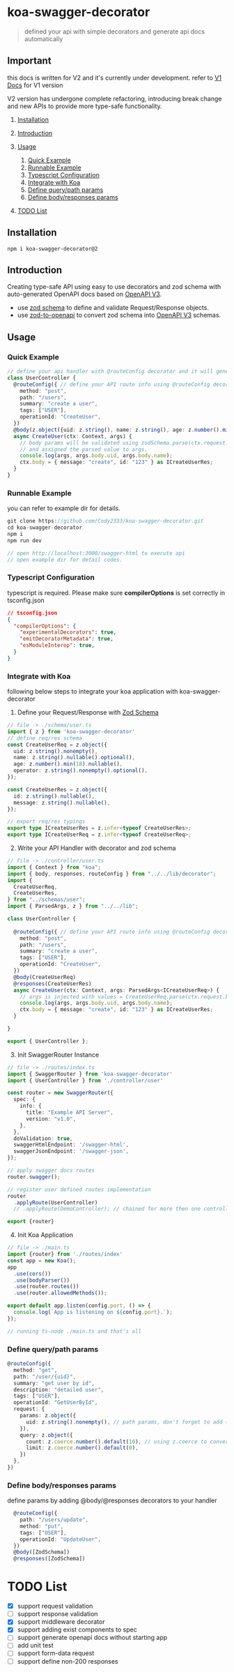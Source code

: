 # koa-swagger-decorator

> defined your api with simple decorators and generate api docs automatically

## Important

this docs is written for V2 and it's currently under development. 
refer to [V1 Docs](https://github.com/Cody2333/koa-swagger-decorator/tree/develop) for V1 version

V2 version has undergone complete refactoring, introducing break change and new APIs to provide more type-safe functionality.

1. [Installation](#installation)
2. [Introduction](#introduction)
3. [Usage](#usage)
    1. [Quick Example](#quick-example)
    2. [Runnable Example](#runnable-example)
    3. [Typescript Configuration](#typescript-configuration)
    4. [Integrate with Koa](#integrate-with-koa)
    5. [Define query/path params](#define-querypath-params)
    6. [Define body/responses params](#define-bodyresponses-params)

4. [TODO List](#todo-list)

## Installation

`npm i koa-swagger-decorator@2`

## Introduction

Creating type-safe API using easy to use decorators and zod schema with auto-generated OpenAPI docs based on [OpenAPI V3](https://swagger.io/specification/).

- use [zod schema](https://github.com/colinhacks/zod) to define and validate Request/Response objects.
- use [zod-to-openapi](https://github.com/asteasolutions/zod-to-openapi) to convert zod schema into [OpenAPI V3](https://swagger.io/specification/) schemas.

## Usage

### Quick Example
```typescript
// define your api handler with @routeConfig decorator and it will generate OpenAPI Docs automatically
class UserController {
  @routeConfig({ // define your API route info using @routeConfig decorator
    method: "post",
    path: "/users",
    summary: "create a user",
    tags: ["USER"],
    operationId: "CreateUser",
  })
  @body(z.object({uid: z.string(), name: z.string(), age: z.number().min(18).optional()}))
  async CreateUser(ctx: Context, args) {
    // body params will be validated using zodSchema.parse(ctx.request.body)
    // and assigned the parsed value to args.
    console.log(args, args.body.uid, args.body.name);
    ctx.body = { message: "create", id: "123" } as ICreateUserRes;
  }
}
```
### Runnable Example

you can refer to example dir for details.

```typescript
git clone https://github.com/Cody2333/koa-swagger-decorator.git
cd koa-swagger-decorator
npm i
npm run dev

// open http://localhost:3000/swagger-html to execute api
// open example dir for detail codes.
```
### Typescript Configuration

typescript is required. Please make sure **compilerOptions** is set correctly in tsconfig.json

```json
// tsconfig.json
{
  "compilerOptions": {
    "experimentalDecorators": true,
    "emitDecoratorMetadata": true,
    "esModuleInterop": true,
  }
}
```

### Integrate with Koa

following below steps to integrate your koa application with koa-swagger-decorator


1. Define your Request/Response with [Zod Schema](https://github.com/colinhacks/zod)
```typescript
// file -> ./schema/user.ts
import { z } from 'koa-swagger-decorator'
// define req/res schema
const CreateUserReq = z.object({
  uid: z.string().nonempty(),
  name: z.string().nullable().optional(),
  age: z.number().min(18).nullable(),
  operator: z.string().nonempty().optional(),
});

const CreateUserRes = z.object({
  id: z.string().nullable(),
  message: z.string().nullable(),
});

// export req/res typings
export type ICreateUserRes = z.infer<typeof CreateUserRes>;
export type ICreateUserReq = z.infer<typeof CreateUserReq>;
```
2. Write your API Handler with decorator and zod schema 

```typescript
// file -> ./controller/user.ts
import { Context } from "koa";
import { body, responses, routeConfig } from "../../lib/decorator";
import {
  CreateUserReq,
  CreateUserRes,
} from "../schemas/user";
import { ParsedArgs, z } from "../../lib";

class UserController {
 
  @routeConfig({ // define your API route info using @routeConfig decorator
    method: "post",
    path: "/users",
    summary: "create a user",
    tags: ["USER"],
    operationId: "CreateUser",
  })
  @body(CreateUserReq)
  @responses(CreateUserRes)
  async CreateUser(ctx: Context, args: ParsedArgs<ICreateUserReq>) {
    // args is injected with values = CreateUserReq.parse(ctx.request.body)
    console.log(args, args.body.uid, args.body.name);
    ctx.body = { message: "create", id: "123" } as ICreateUserRes;
  }

}

export { UserController };

```
3. Init SwaggerRouter Instance

```typescript
// file -> ./routes/index.ts
import { SwaggerRouter } from 'koa-swagger-decorator'
import { UserController } from './controller/user'

const router = new SwaggerRouter({
  spec: {
    info: {
      title: "Example API Server",
      version: "v1.0",
    },
  },
  doValidation: true,
  swaggerHtmlEndpoint: '/swagger-html',
  swaggerJsonEndpoint: '/swagger-json',
});

// apply swagger docs routes
router.swagger();

// register user defined routes implementation
router
  .applyRoute(UserController)
  // .applyRoute(DemoController); // chained for more then one controller imports

export {router}
```

4. Init Koa Application
```typescript
// file -> ./main.ts
import {router} from './routes/index'
const app = new Koa();
app
  .use(cors())
  .use(bodyParser())
  .use(router.routes())
  .use(router.allowedMethods());

export default app.listen(config.port, () => {
  console.log(`App is listening on ${config.port}.`);
});

// running ts-node ./main.ts and that's all
```

### Define query/path params
```typescript
@routeConfig({
  method: "get",
  path: "/user/{uid}",
  summary: "get user by id",
  description: "detailed user",
  tags: ["USER"],
  operationId: "GetUserById",
  request: {
    params: z.object({
      uid: z.string().nonempty(), // path params, don't forget to add {uid} in [path] field.
    }),
    query: z.object({
      count: z.coerce.number().default(10), // using z.coerce to convert query string into number & validate
      limit: z.coerce.number().default(0),
    })
  },
})
```

### Define body/responses params

define params by adding @body/@responses decorators to your handler

```typescript
  @routeConfig({
    path: "/users/update",
    method: "put",
    tags: ["USER"],
    operationId: "UpdateUser",
  })
  @body([ZodSchema])
  @responses([ZodSchema])
```

# TODO List

- [x] support request validation
- [ ] support response validation
- [x] support middleware decorator
- [x] support adding exist components to spec
- [ ] support generate openapi docs without starting app
- [ ] add unit test
- [ ] support form-data request
- [ ] support define non-200 responses
